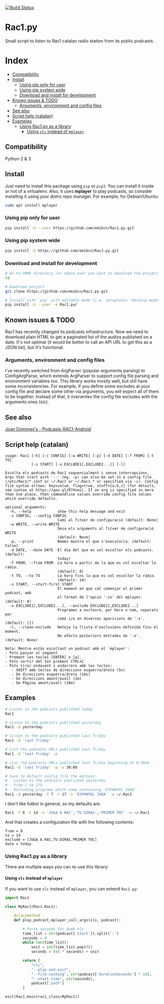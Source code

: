 
[![Build Status](https://travis-ci.com/emibcn/Rac1.py.svg?branch=master)](https://travis-ci.com/emibcn/Rac1.py)

# Rac1.py
Small script to listen to Rac1 catalan radio station from its public podcasts.

# Index
- [Compatibility](#compatibility)
- [Install](#install)
  - [Using pip only for user](#using-pip-only-for-user)
  - [Using pip system wide](#using-pip-system-wide)
  - [Download and install for development](#download-and-install-for-development)
- [Known issues & TODO](#known-issues--todo)
  - [Arguments, environment and config files](#arguments-environment-and-config-files)
- [See also](#see-also)
- [Script help (catalan)](#script-help-catalan)
- [Examples](#examples)
  - [Using Rac1.py as a library](#using-rac1py-as-a-library)
    - [Using `vlc` instead of `mplayer`](#using-vlc-instead-of-mplayer)

## Compatibility
Python 2 & 3

## Install
Just need to install this package using `pip` or `pip3`. You can install it inside or not of a virtualenv. Also, it uses **mplayer** to play podcasts, so consider installing it using your distro repo manager. For example, for Debian/Ubuntu:

```sh
sudo apt install mplayer
```

### Using pip only for user
```sh
pip install -U --user https://github.com/emibcn/Rac1.py.git
```

### Using pip system wide
```sh
pip install -U https://github.com/emibcn/Rac1.py.git
```

### Download and install for development
```sh
# Go to HOME directory (or where ever you want to download the project)
cd

# Download project
git clone https://github.com/emibcn/Rac1.py.git

# Install with `pip` with editable mode (i.e. setuptools "develop mode")
pip install -U --user -e Rac1.py/
```

## Known issues & TODO
Rac1 has recently changed its podcasts infrastructure. Now we need to
download plain HTML to get a paginated list of the audios published on a
date. It's not optimal (it would be better to call an API URL to get this
as a JSON list), but it's functional.

### Arguments, environment and config files
I've recently switched from ArgParser (popular arguments parsing) to ConfigArgParse, which extends
ArgParser to support config file parsing and environment variables too. This library works mostly well,
but still have some inconsistencies. For example, if you define some excludes at your config file and
declare some other via arguments, you will expect all of them to be together. Instead of that, it
overwrites the config file excludes with the arguments ones (sic).

## See also
[Joan Domingo's - Podcasts-RAC1-Android](https://github.com/joan-domingo/Podcasts-RAC1-Android)

## Script help (catalan)

```
usage: Rac1 [-h] [-c CONFIG] [-w WRITE] [-p] [-d DATE] [-f FROM] [-t TO]
            [-s START] [-x EXCLUDE1[,EXCLUDE2...]] [-l]

Escolta els podcasts de Rac1 sequencialment i sense interrupcions. Args that start with '--' (eg. -p) can also be set in a config file (/etc/Rac1/*.conf or ~/.Rac1 or ~/.Rac1.* or specified via -c). Config file syntax allows: key=value, flag=true, stuff=[a,b,c] (for details, see syntax at https://goo.gl/R74nmi). If an arg is specified in more than one place, then commandline values override config file values which override defaults.

optional arguments:
  -h, --help            show this help message and exit
  -c CONFIG, --config CONFIG
                        Camí al fitxer de configuració (default: None)
  -w WRITE, --write WRITE
                        Desa els arguments al fitxer de configuració WRITE
                        (default: None)
  -p, --print           Només mostra el que s'executaria. (default: False)
  -d DATE, --date DATE  El dia del que es vol escoltar els podcasts. (default:
                        today)
  -f FROM, --from FROM  La hora a partir de la que es vol escoltar la ràdio.
                        (default: 8)
  -t TO, --to TO        La hora fins la que es vol escoltar la ràdio.
                        (default: 14)
  -s START, --start-first START
                        El moment en que cal començar el primer podcast, amb
                        el format de l'opció '-ss' del mplayer. (default: 0)
  -x EXCLUDE1[,EXCLUDE2...], --exclude EXCLUDE1[,EXCLUDE2...]
                        Programes a excloure, per hora o nom, separats per
                        coma i/o en diverses aparicions de '-x'. (default: [])
  -l, --clean-exclude   Neteja la llista d'exclusions definida fins el moment.
                        No afecta posteriors entrades de '-x'. (default: None)

Nota: Mentre estàs escoltant un podcast amb el `mplayer`:
- Pots passar al següent
- Prement les tecles [ENTER] o [q].
- Pots sortir del tot prement CTRL+C
- Pots tirar endavant i endarrere amb les tecles:
   - SHIFT amb tecles de direccions esquerra/dreta (5s)
   - De direccions esquerra/dreta (10s)
   - De direccions amunt/avall (1m)
   - De Pàgina amunt/avall (10m)

```

## Examples
```sh
# Listen to the podcasts published today
Rac1

# Listen to the podcasts published yesterday
Rac1 -d yesterday

# Listen to the podcasts published last friday
Rac1 -d 'last friday'

# List the podcasts URLs published last friday
Rac1 -d 'last friday' -p

# List the podcasts URLs published last friday beginning at 8:30am
Rac1 -d 'last friday' -p -s 30:00

# Save to default config file the options:
# - Listen to the podcasts published yesterday
# - From 7 to 17h
# - Excluding programs whith name containing 'ESPANYOL JUGA'
Rac1 -d yesterday -f 7 -t 17 -x 'ESPANYOL JUGA' -w ~/.Rac1
```

I don't like futbol in general, so my defaults are:

```sh
Rac1 -f 8 -t 14 -x 'JUGA A RAC','TU DIRAS','PRIMER TOC' -w ~/.Rac1

```

And that creates a configuration file with the following contents:


```
from = 8
to = 14
exclude = [JUGA A RAC,TU DIRAS,PRIMER TOC]
date = today

```

### Using Rac1.py as a library
There are multiple ways you can re-use this library:

#### Using `vlc` instead of `mplayer`
If you want to use `vlc` instead of `mplayer`, you can extend `Rac1.py`:
```python
import Rac1

class MyRac1(Rac1.Rac1):

    @classmethod
    def play_podcast_mplayer_call_args(cls, podcast):

        # Parse seconds for dumb vlc
        time_list = str(podcast['start']).split(':')
        seconds = 0
        while len(time_list):
            unit = int(time_list.pop(0))
            seconds = (60 * seconds) + unit

        return [
            "vlc",
            "--play-and-exit",
            "--file-caching", str(podcast['durationSeconds'] * 10),
            "--start-time", str(seconds),
            podcast['path']
        ]

exit(Rac1.main(rac1_class=MyRac1))
```
